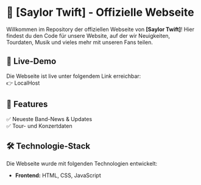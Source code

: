 # 🎸 [Saylor Twift] - Offizielle Webseite

Willkommen im Repository der offiziellen Webseite von **[Saylor Twift]**! Hier findest du den Code für unsere Website, auf der wir Neuigkeiten, Tourdaten, Musik und vieles mehr mit unseren Fans teilen.  

## 🚀 Live-Demo  
Die Webseite ist live unter folgendem Link erreichbar:  
👉 LocalHost  

## 📌 Features  
✅ Neueste Band-News & Updates  
✅ Tour- und Konzertdaten  

## 🛠️ Technologie-Stack  
Die Webseite wurde mit folgenden Technologien entwickelt:  
- **Frontend:** HTML, CSS, JavaScript